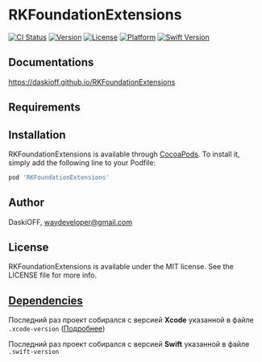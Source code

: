 # RKFoundationExtensions

[![CI Status](https://img.shields.io/travis/DaskiOFF/RKFoundationExtensions.svg?style=flat)](https://travis-ci.org/DaskiOFF/RKFoundationExtensions)
[![Version](https://img.shields.io/cocoapods/v/RKFoundationExtensions.svg?style=flat)](https://cocoapods.org/pods/RKFoundationExtensions)
[![License](https://img.shields.io/cocoapods/l/RKFoundationExtensions.svg?style=flat)](https://cocoapods.org/pods/RKFoundationExtensions)
[![Platform](https://img.shields.io/cocoapods/p/RKFoundationExtensions.svg?style=flat)](https://cocoapods.org/pods/RKFoundationExtensions)
[![Swift Version](https://img.shields.io/badge/Swift-4.1-brightgreen.svg?style=flat)](https://developer.apple.com/swift)

## Documentations

https://daskioff.github.io/RKFoundationExtensions

## Requirements

## Installation

RKFoundationExtensions is available through [CocoaPods](https://cocoapods.org). To install
it, simply add the following line to your Podfile:

```ruby
pod 'RKFoundationExtensions'
```

## Author

DaskiOFF, waydeveloper@gmail.com

## License

RKFoundationExtensions is available under the MIT license. See the LICENSE file for more info.

## [Dependencies](https://ios-factor.com/dependencies)
Последний раз проект собирался с версией **Xcode** указанной в файле ```.xcode-version``` ([Подробнее](https://github.com/fastlane/ci/blob/master/docs/xcode-version.md))

Последний раз проект собирался с версией **Swift** указанной в файле ```.swift-version```
